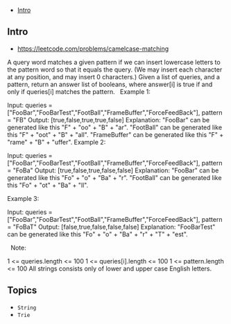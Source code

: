 - [Intro](#intro)

## Intro

- https://leetcode.com/problems/camelcase-matching

A query word matches a given pattern if we can insert lowercase letters to the pattern word so that it equals the query. (We may insert each character at any position, and may insert 0 characters.)
Given a list of queries, and a pattern, return an answer list of booleans, where answer[i] is true if and only if queries[i] matches the pattern.
 
Example 1:

Input: queries = ["FooBar","FooBarTest","FootBall","FrameBuffer","ForceFeedBack"], pattern = "FB"
Output: [true,false,true,true,false]
Explanation: 
"FooBar" can be generated like this "F" + "oo" + "B" + "ar".
"FootBall" can be generated like this "F" + "oot" + "B" + "all".
"FrameBuffer" can be generated like this "F" + "rame" + "B" + "uffer".
Example 2:

Input: queries = ["FooBar","FooBarTest","FootBall","FrameBuffer","ForceFeedBack"], pattern = "FoBa"
Output: [true,false,true,false,false]
Explanation: 
"FooBar" can be generated like this "Fo" + "o" + "Ba" + "r".
"FootBall" can be generated like this "Fo" + "ot" + "Ba" + "ll".

Example 3:

Input: queries = ["FooBar","FooBarTest","FootBall","FrameBuffer","ForceFeedBack"], pattern = "FoBaT"
Output: [false,true,false,false,false]
Explanation: 
"FooBarTest" can be generated like this "Fo" + "o" + "Ba" + "r" + "T" + "est".

 
Note:

1 <= queries.length <= 100
1 <= queries[i].length <= 100
1 <= pattern.length <= 100
All strings consists only of lower and upper case English letters.



## Topics

- `String`
- `Trie`



